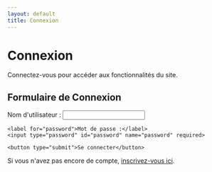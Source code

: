 ```yaml
---
layout: default
title: Connexion
---
```


# Connexion

Connectez-vous pour accéder aux fonctionnalités du site.

## Formulaire de Connexion

<form action="/login" method="post">
    <label for="username">Nom d'utilisateur :</label>
    <input type="text" id="username" name="username" required>

    <label for="password">Mot de passe :</label>
    <input type="password" id="password" name="password" required>

    <button type="submit">Se connecter</button>
</form>

Si vous n'avez pas encore de compte, [inscrivez-vous ici](inscriptions.md).
